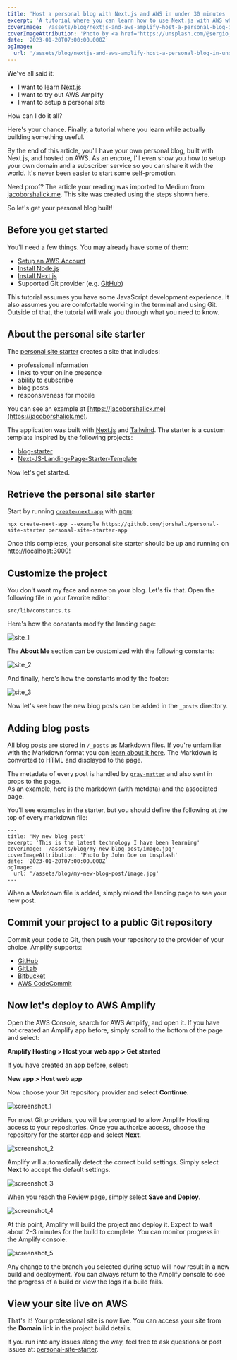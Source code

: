 ```yaml
---
title: 'Host a personal blog with Next.js and AWS in under 30 minutes '
excerpt: 'A tutorial where you can learn how to use Next.js with AWS while actually building something useful.'
coverImage: '/assets/blog/nextjs-and-aws-amplify-host-a-personal-blog-in-under-30-minutes/sergio-capuzzimati-Ihml-Sigf6s-unsplash.jpg'
coverImageAttribution: 'Photo by <a href="https://unsplash.com/@sergio_capuzzimati?utm_source=unsplash&utm_medium=referral&utm_content=creditCopyText">Sergio Capuzzimati</a> on <a href="https://unsplash.com/photos/Ihml-Sigf6s?utm_source=unsplash&utm_medium=referral&utm_content=creditCopyText">Unsplash</a>'
date: '2023-01-20T07:00:00.000Z'
ogImage:
  url: '/assets/blog/nextjs-and-aws-amplify-host-a-personal-blog-in-under-30-minutes/sergio-capuzzimati-Ihml-Sigf6s-unsplash.jpg'
---
```


We've all said it:

- I want to learn Next.js
- I want to try out AWS Amplify
- I want to setup a personal site

How can I do it all?

Here's your chance.  Finally, a tutorial where you learn while actually building something useful.

By the end of this article, you'll have your own personal blog, built with Next.js, and hosted on AWS.  As an encore, I'll even show you how to setup your own domain and a subscriber service so you can share it with the world.  It's never been easier to start some self-promotion.

Need proof?  The article your reading was imported to Medium from [jacoborshalick.me](https://jacoborshalick.me).  This site was created using the steps shown here.

So let's get your personal blog built!

## Before you get started

You'll need a few things.  You may already have some of them:

- [Setup an AWS Account](https://aws.amazon.com)
- [Install Node.js](https://nodejs.org)
- [Install Next.js](https://nextjs.org)
- Supported Git provider (e.g. [GitHub](https://github.com))

This tutorial assumes you have some JavaScript development experience.  It also assumes you are comfortable working in the terminal and using Git.  Outside of that, the tutorial will walk you through what you need to know.

## About the personal site starter

The [personal site starter](https://github.com/jorshali/personal-site-starter) creates a site that includes:

- professional information
- links to your online presence
- ability to subscribe
- blog posts
- responsiveness for mobile

You can see an example at [https://jacoborshalick.me](https://jacoborshalick.me).

The application was built with [Next.js](https://nextjs.org) and [Tailwind](https://tailwindcss.com).  The starter is a custom template inspired by the following projects:

- [blog-starter](https://github.com/vercel/next.js/tree/canary/examples/blog-starter)
- [Next-JS-Landing-Page-Starter-Template](https://github.com/ixartz/Next-JS-Landing-Page-Starter-Template)

Now let's get started.

## Retrieve the personal site starter

Start by running [`create-next-app`](https://github.com/vercel/next.js/tree/canary/packages/create-next-app) with [npm](https://docs.npmjs.com/cli/init):

`npx create-next-app --example https://github.com/jorshali/personal-site-starter personal-site-starter-app`

Once this completes, your personal site starter should be up and running on [http://localhost:3000](http://localhost:3000)!

## Customize the project

You don't want my face and name on your blog.  Let's fix that.  Open the following file in your favorite editor:

`src/lib/constants.ts`

Here's how the constants modify the landing page:

![site_1](/assets/blog/nextjs-and-aws-amplify-host-a-personal-blog-in-under-30-minutes/site_1.png "Site constants for hero landing page")

The __About Me__ section can be customized with the following constants:

![site_2](/assets/blog/nextjs-and-aws-amplify-host-a-personal-blog-in-under-30-minutes/site_2.png "Site constants for About Me section")

And finally, here's how the constants modify the footer:

![site_3](/assets/blog/nextjs-and-aws-amplify-host-a-personal-blog-in-under-30-minutes/site_3.png "Site constants for articles and footer")

Now let's see how the new blog posts can be added in the `_posts` directory.

## Adding blog posts

All blog posts are stored in `/_posts` as Markdown files.  If you're unfamiliar with the Markdown format you can [learn about it here](https://www.markdownguide.org/basic-syntax/).  The Markdown is converted to HTML and displayed to the page.

The metadata of every post is handled by [`gray-matter`](https://github.com/jonschlinkert/gray-matter) and also sent in props to the page.  
As an example, here is the markdown (with metdata) and the associated page.

You'll see examples in the starter, but you should define the following at the top of every markdown file:

```
---
title: 'My new blog post'
excerpt: 'This is the latest technology I have been learning'
coverImage: '/assets/blog/my-new-blog-post/image.jpg'
coverImageAttribution: 'Photo by John Doe on Unsplash'
date: '2023-01-20T07:00:00.000Z'
ogImage:
  url: '/assets/blog/my-new-blog-post/image.jpg'
---
```

When a Markdown file is added, simply reload the landing page to see your new post.

## Commit your project to a public Git repository

Commit your code to Git, then push your repository to the provider of your choice.  Amplify supports:

- [GitHub](https://github.com)
- [GitLab](https://about.gitlab.com)
- [Bitbucket](https://bitbucket.org)
- [AWS CodeCommit](https://aws.amazon.com/codecommit/)

## Now let's deploy to AWS Amplify

Open the AWS Console, search for AWS Amplify, and open it.  If you have not created an Amplify app before, simply scroll to the bottom of the page and select: 

__Amplify Hosting
\> Host your web app > Get started__

If you have created an app before, select:

__New app > Host web app__

Now choose your Git repository provider and select __Continue__.

![screenshot_1](/assets/blog/nextjs-and-aws-amplify-host-a-personal-blog-in-under-30-minutes/screenshot_1.png "Fig 2.  Choose your Git repository provider")

For most Git providers, you will be prompted to allow Amplify Hosting access to your repositories.  Once you authorize access, choose the repository for the starter app and select __Next__.

![screenshot_2](/assets/blog/nextjs-and-aws-amplify-host-a-personal-blog-in-under-30-minutes/screenshot_2.png "Fig 3.  Choose your Git repository")

Amplify will automatically detect the correct build settings.  Simply select __Next__ to accept the default settings.

![screenshot_3](/assets/blog/nextjs-and-aws-amplify-host-a-personal-blog-in-under-30-minutes/screenshot_3.png "Fig 4.  Accept the default build settings")

When you reach the Review page, simply select __Save and Deploy__.

![screenshot_4](/assets/blog/nextjs-and-aws-amplify-host-a-personal-blog-in-under-30-minutes/screenshot_4.png "Fig 5.  Review the settings and deploy")

At this point, Amplify will build the project and deploy it. Expect to wait about 2–3 minutes for the build to complete.  You can monitor progress in the Amplify console.

![screenshot_5](/assets/blog/nextjs-and-aws-amplify-host-a-personal-blog-in-under-30-minutes/screenshot_5.png "Fig 6.  Monitor the build progress")

Any change to the branch you selected during setup will now result in a new build and deployment.  You can always return to the Amplify console to see the progress of a build or view the logs if a build fails.

## View your site live on AWS

That's it!  Your professional site is now live.  You can access your site from the __Domain__ link in the project build details.

If you run into any issues along the way, feel free to ask questions or post issues at:  [personal-site-starter](https://github.com/jorshali/personal-site-starter).